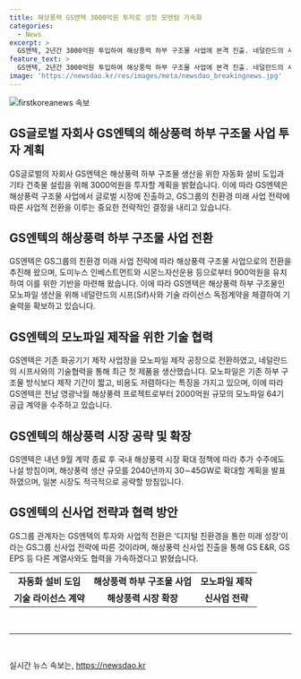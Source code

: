 ```yaml
---
title: 해상풍력 GS엔텍 3000억원 투자로 성장 모멘텀 가속화
categories:
  - News
excerpt: >
  GS엔텍, 2년간 3000억원 투입하여 해상풍력 하부 구조물 사업에 본격 진출. 네덜란드의 시프(Sif)사와 기술 라이선스 독점계약 체결로 모노파일 제작에 주력. 이는 기존 방식보다 제작 기간이 짧고 비용이 저렴하며, 64기 공급 계약 등 수주 확대. 또한, 2040년까지 30∼45GW로 생산규모를 확대하고, GS 그룹의 신사업 전략에 따른 투자와 사업적 전환으로 친환경 미래사업에 주력할 예정.
feature_text: >
  GS엔텍, 2년간 3000억원 투입하여 해상풍력 하부 구조물 사업에 본격 진출. 네덜란드의 시프(Sif)사와 기술 라이선스 독점계약 체결로 모노파일 제작에 주력. 이는 기존 방식보다 제작 기간이 짧고 비용이 저렴하며, 64기 공급 계약 등 수주 확대. 또한, 2040년까지 30∼45GW로 생산규모를 확대하고, GS 그룹의 신사업 전략에 따른 투자와 사업적 전환으로 친환경 미래사업에 주력할 예정.
image: 'https://newsdao.kr/res/images/meta/newsdao_breakingnews.jpg'
---
```


<p><img src="https://newsdao.kr/res/images/meta/newsdao_breakingnews.jpg" alt="firstkoreanews 속보" /></p>

<h2 data-ke-size="size26">GS글로벌 자회사 GS엔텍의 해상풍력 하부 구조물 사업 투자 계획</h2>

<p data-ke-size="size16">GS글로벌의 자회사 GS엔텍은 해상풍력 하부 구조물 생산을 위한 자동화 설비 도입과 기타 건축물 설립을 위해 3000억원을 투자할 계획을 밝혔습니다. 이에 따라 GS엔텍은 해상풍력 구조물 사업에서 글로벌 시장에 진출하고, GS그룹의 친환경 미래 사업 전략에 따른 사업적 전환을 이루는 중요한 전략적인 결정을 내리고 있습니다.</p>

<h2 data-ke-size="size26">GS엔텍의 해상풍력 하부 구조물 사업 전환</h2>

<p data-ke-size="size16">GS엔텍은 GS그룹의 친환경 미래 사업 전략에 따라 해상풍력 구조물 사업으로의 전환을 추진해 왔으며, 도미누스 인베스트먼트와 시몬느자산운용 등으로부터 900억원을 유치하여 이를 위한 기반을 마련해 왔습니다. 이에 따라 GS엔텍은 해상풍력 하부 구조물인 모노파일 생산을 위해 네덜란드의 시프(Sif)사와 기술 라이선스 독점계약을 체결하여 기술력을 확보하고 있습니다.</p>

<h2 data-ke-size="size26">GS엔텍의 모노파일 제작을 위한 기술 협력</h2>

<p data-ke-size="size16">GS엔텍은 기존 화공기기 제작 사업장을 모노파일 제작 공장으로 전환하였고, 네덜란드의 시프사와의 기술협력을 통해 최근 첫 제품을 생산했습니다. 모노파일은 기존 하부 구조물 방식보다 제작 기간이 짧고, 비용도 저렴하다는 특징을 가지고 있으며, 이에 따라 GS엔텍은 전남 영광낙월 해상풍력 프로젝트로부터 2000억원 규모의 모노파일 64기 공급 계약을 수주하고 있습니다.</p>

<h2 data-ke-size="size26">GS엔텍의 해상풍력 시장 공략 및 확장</h2>

<p data-ke-size="size16">GS엔텍은 내년 9월 계약 종료 후 국내 해상풍력 시장 확대 정책에 따라 추가 수주에도 나설 방침이며, 해상풍력 생산 규모를 2040년까지 30∼45GW로 확대할 계획을 발표하였으며, 일본 시장도 적극적으로 공략할 방침입니다.</p>

<h2 data-ke-size="size26">GS엔텍의 신사업 전략과 협력 방안</h2>

<p data-ke-size="size16">GS그룹 관계자는 GS엔텍의 투자와 사업적 전환은 ‘디지털 친환경을 통한 미래 성장’이라는 GS그룹 신사업 전략에 따른 것이라며, 해상풍력 신사업 진출을 통해 GS E&R, GS EPS 등 다른 계열사와도 협력을 가속하겠다고 밝혔습니다.</p>

<table>
    <tr>
        <td style="text-align: center; height: 17px;"><b>자동화 설비 도입</b></td>
        <td style="text-align: center; height: 17px;"><b>해상풍력 하부 구조물 사업</b></td>
        <td style="text-align: center; height: 17px;"><b>모노파일 제작</b></td>
    </tr>
    <tr>
        <td style="text-align: center; height: 17px;"><b>기술 라이선스 계약</b></td>
        <td style="text-align: center; height: 17px;"><b>해상풍력 시장 확장</b></td>
        <td style="text-align: center; height: 17px;"><b>신사업 전략</b></td>
    </tr>
</table>

<p data-ke-size="size16">&nbsp;</p>

<hr>

<p data-ke-size="size16">&nbsp;</p>
실시간 뉴스 속보는, <a href="https://newsdao.kr" rel="dofollow">https://newsdao.kr</a>


